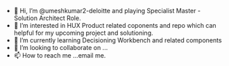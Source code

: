 - 👋 Hi, I’m @umeshkumar2-deloitte and playing Specialist Master - Solution Architect Role.
- 👀 I’m interested in HUX Product related coponents and repo which can helpful for my upcoming project and solutioning.
- 🌱 I’m currently learning Decisioning Workbench and related components
- 💞️ I’m looking to collaborate on ...
- 📫 How to reach me ...email me.

<!---
umeshkumar2-deloitte/** is a ✨ special ✨ repository because its `README.md` (this file) appears on your GitHub profile.
You can click the Preview link to take a look at your changes.
--->
